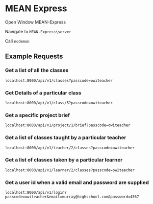 # MEAN Express
 Open Window MEAN-Express


Navigate to `MEAN-Express\server`

Call `nodemon`



## Example Requests


### Get a list of all the classes
`localhost:8000/api/v1/classes?passcode=owiteacher`


### Get Details of a particular class
`localhost:8000/api/v1/class/5?passcode=owiteacher`


### Get a specific project brief
`localhost:8000/api/v1/project/1/brief?passcode=owiteacher`


### Get a list of classes taught by a particular teacher
`localhost:8000/api/v1/teacher/2/classes?passcode=owiteacher`


### Get a list of classes taken by a particular learner
`localhost:8000/api/v1/learner/2/classes?passcode=owiteacher`


### Get a user id when a valid email and password are supplied
`localhost:8000/api/v1/login?passcode=owiteacher&email=murray@highschool.com&password=4567`